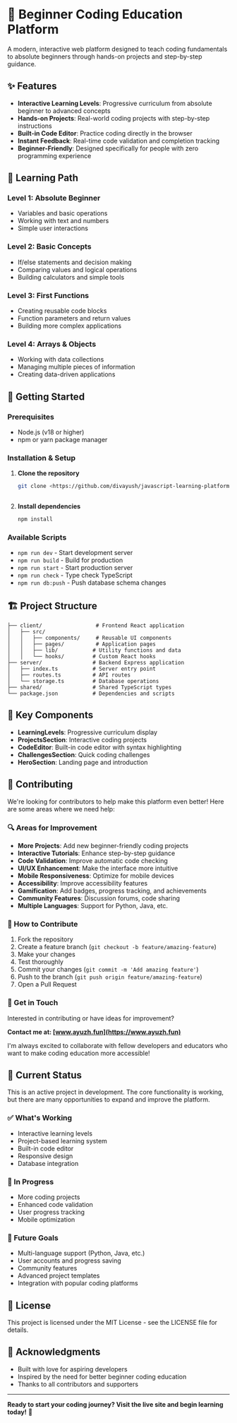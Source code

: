 # 🚀 Beginner Coding Education Platform

A modern, interactive web platform designed to teach coding fundamentals to absolute beginners through hands-on projects and step-by-step guidance.

## ✨ Features

- **Interactive Learning Levels**: Progressive curriculum from absolute beginner to advanced concepts
- **Hands-on Projects**: Real-world coding projects with step-by-step instructions
- **Built-in Code Editor**: Practice coding directly in the browser
- **Instant Feedback**: Real-time code validation and completion tracking
- **Beginner-Friendly**: Designed specifically for people with zero programming experience

## 🎯 Learning Path

### Level 1: Absolute Beginner
- Variables and basic operations
- Working with text and numbers
- Simple user interactions

### Level 2: Basic Concepts
- If/else statements and decision making
- Comparing values and logical operations
- Building calculators and simple tools

### Level 3: First Functions
- Creating reusable code blocks
- Function parameters and return values
- Building more complex applications

### Level 4: Arrays & Objects
- Working with data collections
- Managing multiple pieces of information
- Creating data-driven applications


## 🚀 Getting Started

### Prerequisites
- Node.js (v18 or higher)
- npm or yarn package manager

### Installation & Setup

1. **Clone the repository**
   ```bash
   git clone <https://github.com/divayush/javascript-learning-platform/tree/main>
  
2. **Install dependencies**
   ```bash
   npm install
   ```

### Available Scripts

- `npm run dev` - Start development server
- `npm run build` - Build for production
- `npm run start` - Start production server
- `npm run check` - Type check TypeScript
- `npm run db:push` - Push database schema changes

## 🏗️ Project Structure

```
├── client/                 # Frontend React application
│   ├── src/
│   │   ├── components/     # Reusable UI components
│   │   ├── pages/          # Application pages
│   │   ├── lib/           # Utility functions and data
│   │   └── hooks/         # Custom React hooks
├── server/                # Backend Express application
│   ├── index.ts           # Server entry point
│   ├── routes.ts          # API routes
│   └── storage.ts         # Database operations
├── shared/                # Shared TypeScript types
└── package.json           # Dependencies and scripts
```

## 🎨 Key Components

- **LearningLevels**: Progressive curriculum display
- **ProjectsSection**: Interactive coding projects
- **CodeEditor**: Built-in code editor with syntax highlighting
- **ChallengesSection**: Quick coding challenges
- **HeroSection**: Landing page and introduction

## 🤝 Contributing

We're looking for contributors to help make this platform even better! Here are some areas where we need help:

### 🔍 Areas for Improvement

- **More Projects**: Add new beginner-friendly coding projects
- **Interactive Tutorials**: Enhance step-by-step guidance
- **Code Validation**: Improve automatic code checking
- **UI/UX Enhancement**: Make the interface more intuitive
- **Mobile Responsiveness**: Optimize for mobile devices
- **Accessibility**: Improve accessibility features
- **Gamification**: Add badges, progress tracking, and achievements
- **Community Features**: Discussion forums, code sharing
- **Multiple Languages**: Support for Python, Java, etc.

### 🚀 How to Contribute

1. Fork the repository
2. Create a feature branch (`git checkout -b feature/amazing-feature`)
3. Make your changes
4. Test thoroughly
5. Commit your changes (`git commit -m 'Add amazing feature'`)
6. Push to the branch (`git push origin feature/amazing-feature`)
7. Open a Pull Request

### 💬 Get in Touch

Interested in contributing or have ideas for improvement? 

**Contact me at: [www.ayuzh.fun](https://www.ayuzh.fun)**

I'm always excited to collaborate with fellow developers and educators who want to make coding education more accessible!

## 📝 Current Status

This is an active project in development. The core functionality is working, but there are many opportunities to expand and improve the platform.

### ✅ What's Working
- Interactive learning levels
- Project-based learning system
- Built-in code editor
- Responsive design
- Database integration

### 🔄 In Progress
- More coding projects
- Enhanced code validation
- User progress tracking
- Mobile optimization

### 🎯 Future Goals
- Multi-language support (Python, Java, etc.)
- User accounts and progress saving
- Community features
- Advanced project templates
- Integration with popular coding platforms

## 📄 License

This project is licensed under the MIT License - see the LICENSE file for details.

## 🙏 Acknowledgments

- Built with love for aspiring developers
- Inspired by the need for better beginner coding education
- Thanks to all contributors and supporters

---

**Ready to start your coding journey? Visit the live site and begin learning today!** 🎉

